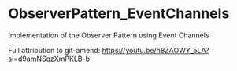 # ObserverPattern_EventChannels
 Implementation of the Observer Pattern using Event Channels

Full attribution to git-amend: https://youtu.be/h8ZAOWY_5LA?si=d9amNSqzXmPKLB-b